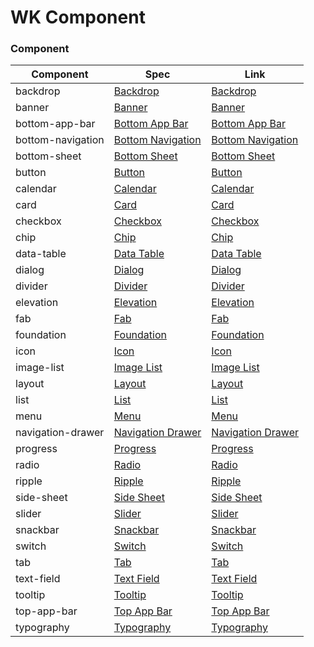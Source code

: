 # WK Component

### Component
Component | Spec | Link
--- | --- | ---
backdrop | [Backdrop](https://material.io/design/) | [Backdrop](https://github.com/ndiing/Material-Web-Components/tree/master/sys/com/backdrop)
banner | [Banner](https://material.io/design/) | [Banner](https://github.com/ndiing/Material-Web-Components/tree/master/sys/com/banner)
bottom-app-bar | [Bottom App Bar](https://material.io/design/) | [Bottom App Bar](https://github.com/ndiing/Material-Web-Components/tree/master/sys/com/bottom-app-bar)
bottom-navigation | [Bottom Navigation](https://material.io/design/) | [Bottom Navigation](https://github.com/ndiing/Material-Web-Components/tree/master/sys/com/bottom-navigation)
bottom-sheet | [Bottom Sheet](https://material.io/design/) | [Bottom Sheet](https://github.com/ndiing/Material-Web-Components/tree/master/sys/com/bottom-sheet)
button | [Button](https://material.io/design/) | [Button](https://github.com/ndiing/Material-Web-Components/tree/master/sys/com/button)
calendar | [Calendar](https://material.io/design/) | [Calendar](https://github.com/ndiing/Material-Web-Components/tree/master/sys/com/calendar)
card | [Card](https://material.io/design/) | [Card](https://github.com/ndiing/Material-Web-Components/tree/master/sys/com/card)
checkbox | [Checkbox](https://material.io/design/) | [Checkbox](https://github.com/ndiing/Material-Web-Components/tree/master/sys/com/checkbox)
chip | [Chip](https://material.io/design/) | [Chip](https://github.com/ndiing/Material-Web-Components/tree/master/sys/com/chip)
data-table | [Data Table](https://material.io/design/) | [Data Table](https://github.com/ndiing/Material-Web-Components/tree/master/sys/com/data-table)
dialog | [Dialog](https://material.io/design/) | [Dialog](https://github.com/ndiing/Material-Web-Components/tree/master/sys/com/dialog)
divider | [Divider](https://material.io/design/) | [Divider](https://github.com/ndiing/Material-Web-Components/tree/master/sys/com/divider)
elevation | [Elevation](https://material.io/design/) | [Elevation](https://github.com/ndiing/Material-Web-Components/tree/master/sys/com/elevation)
fab | [Fab](https://material.io/design/) | [Fab](https://github.com/ndiing/Material-Web-Components/tree/master/sys/com/fab)
foundation | [Foundation](https://material.io/design/) | [Foundation](https://github.com/ndiing/Material-Web-Components/tree/master/sys/com/foundation)
icon | [Icon](https://material.io/design/) | [Icon](https://github.com/ndiing/Material-Web-Components/tree/master/sys/com/icon)
image-list | [Image List](https://material.io/design/) | [Image List](https://github.com/ndiing/Material-Web-Components/tree/master/sys/com/image-list)
layout | [Layout](https://material.io/design/) | [Layout](https://github.com/ndiing/Material-Web-Components/tree/master/sys/com/layout)
list | [List](https://material.io/design/) | [List](https://github.com/ndiing/Material-Web-Components/tree/master/sys/com/list)
menu | [Menu](https://material.io/design/) | [Menu](https://github.com/ndiing/Material-Web-Components/tree/master/sys/com/menu)
navigation-drawer | [Navigation Drawer](https://material.io/design/) | [Navigation Drawer](https://github.com/ndiing/Material-Web-Components/tree/master/sys/com/navigation-drawer)
progress | [Progress](https://material.io/design/) | [Progress](https://github.com/ndiing/Material-Web-Components/tree/master/sys/com/progress)
radio | [Radio](https://material.io/design/) | [Radio](https://github.com/ndiing/Material-Web-Components/tree/master/sys/com/radio)
ripple | [Ripple](https://material.io/design/) | [Ripple](https://github.com/ndiing/Material-Web-Components/tree/master/sys/com/ripple)
side-sheet | [Side Sheet](https://material.io/design/) | [Side Sheet](https://github.com/ndiing/Material-Web-Components/tree/master/sys/com/side-sheet)
slider | [Slider](https://material.io/design/) | [Slider](https://github.com/ndiing/Material-Web-Components/tree/master/sys/com/slider)
snackbar | [Snackbar](https://material.io/design/) | [Snackbar](https://github.com/ndiing/Material-Web-Components/tree/master/sys/com/snackbar)
switch | [Switch](https://material.io/design/) | [Switch](https://github.com/ndiing/Material-Web-Components/tree/master/sys/com/switch)
tab | [Tab](https://material.io/design/) | [Tab](https://github.com/ndiing/Material-Web-Components/tree/master/sys/com/tab)
text-field | [Text Field](https://material.io/design/) | [Text Field](https://github.com/ndiing/Material-Web-Components/tree/master/sys/com/text-field)
tooltip | [Tooltip](https://material.io/design/) | [Tooltip](https://github.com/ndiing/Material-Web-Components/tree/master/sys/com/tooltip)
top-app-bar | [Top App Bar](https://material.io/design/) | [Top App Bar](https://github.com/ndiing/Material-Web-Components/tree/master/sys/com/top-app-bar)
typography | [Typography](https://material.io/design/) | [Typography](https://github.com/ndiing/Material-Web-Components/tree/master/sys/com/typography)